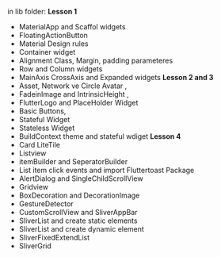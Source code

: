 in lib folder:
**Lesson 1**
- MaterialApp and Scaffol widgets
- FloatingActionButton 
- Material Design rules
- Container widget
- Alignment Class, Margin, padding parameteres
- Row and Column widgets
- MainAxis CrossAxis and Expanded widgets
**Lesson 2 and 3**
- Asset, Network ve Circle Avatar ,
- FadeinImage and IntrinsicHeight ,
- FlutterLogo and PlaceHolder Widget 
- Basic Buttons,
- Stateful Widget
- Stateless Widget
- BuildContext theme and stateful wdiget
**Lesson 4**
- Card LiteTile
- Listview 
- itemBuilder and SeperatorBuilder
- List item click events and import Fluttertoast Package 
- AlertDialog and SingleChildScrollView
- Gridview
- BoxDecoration and DecorationImage
- GestureDetector
- CustomScrollView and SliverAppBar
- SliverList and create static elements
- SliverList and create dynamic element
- SliverFixedExtendList
- SliverGrid
